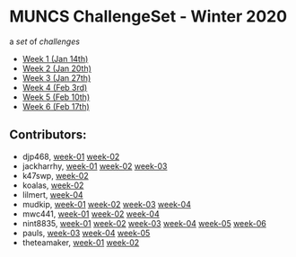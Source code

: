 # MUNCS ChallengeSet - Winter 2020

a _set_ of _challenges_

- [Week 1 (Jan 14th)](./week-01)
- [Week 2 (Jan 20th)](./week-02)
- [Week 3 (Jan 27th)](./week-03)
- [Week 4 (Feb 3rd)](./week-04)
- [Week 5 (Feb 10th)](./week-05)
- [Week 6 (Feb 17th)](./week-06)

## Contributors:

- djp468, [week-01](./week-01/djp468) [week-02](./week-02/djp468)
- jackharrhy, [week-01](./week-01/jackharrhy) [week-02](./week-02/jackharrhy) [week-03](./week-03/jackharrhy)
- k47swp, [week-02](./week-02/k47swp)
- koalas, [week-02](./week-02/koalas)
- lilmert, [week-04](./week-04/lilmert)
- mudkip, [week-01](./week-01/mudkip) [week-02](./week-02/mudkip) [week-03](./week-03/mudkip) [week-04](./week-04/mudkip)
- mwc441, [week-01](./week-01/mwc441) [week-02](./week-02/mwc441) [week-04](./week-04/mwc441)
- nint8835, [week-01](./week-01/nint8835) [week-02](./week-02/nint8835) [week-03](./week-03/nint8835) [week-04](./week-04/nint8835) [week-05](./week-05/nint8835) [week-06](./week-06/nint8835)
- pauls, [week-03](./week-03/pauls) [week-04](./week-04/pauls) [week-05](./week-05/pauls)
- theteamaker, [week-01](./week-01/theteamaker) [week-02](./week-02/theteamaker)
